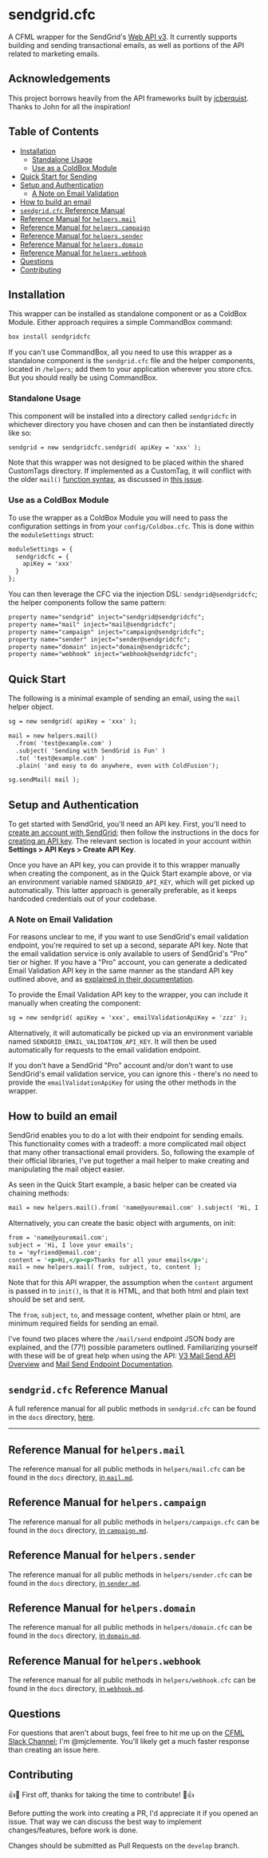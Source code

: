 # sendgrid.cfc

A CFML wrapper for the SendGrid's [Web API v3](https://sendgrid.com/docs/API_Reference/api_v3.html). It currently supports building and sending transactional emails, as well as portions of the API related to marketing emails.

## Acknowledgements

This project borrows heavily from the API frameworks built by [jcberquist](https://github.com/jcberquist). Thanks to John for all the inspiration!

## Table of Contents

- [Installation](#installation)
  - [Standalone Usage](#standalone-usage)
  - [Use as a ColdBox Module](#use-as-a-coldbox-module)
- [Quick Start for Sending](#quick-start)
- [Setup and Authentication](#setup-and-authentication)
  - [A Note on Email Validation](#a-note-on-email-validation)
- [How to build an email](#how-to-build-an-email)
- [`sendgrid.cfc` Reference Manual](#sendgridcfc-reference-manual)
- [Reference Manual for `helpers.mail`](#reference-manual-for-helpersmail)
- [Reference Manual for `helpers.campaign`](#reference-manual-for-helperscampaign)
- [Reference Manual for `helpers.sender`](#reference-manual-for-helperssender)
- [Reference Manual for `helpers.domain`](#reference-manual-for-helpersdomain)
- [Reference Manual for `helpers.webhook`](#reference-manual-for-helperswebhook)
- [Questions](#questions)
- [Contributing](#contributing)

## Installation

This wrapper can be installed as standalone component or as a ColdBox Module. Either approach requires a simple CommandBox command:

```bash
box install sendgridcfc
```

If you can't use CommandBox, all you need to use this wrapper as a standalone component is the `sendgrid.cfc` file and the helper components, located in `/helpers`; add them to your application wherever you store cfcs. But you should really be using CommandBox.

### Standalone Usage

This component will be installed into a directory called `sendgridcfc` in whichever directory you have chosen and can then be instantiated directly like so:

```cfc
sendgrid = new sendgridcfc.sendgrid( apiKey = 'xxx' );
```

Note that this wrapper was not designed to be placed within the shared CustomTags directory. If implemented as a CustomTag, it will conflict with the older `mail()` [function syntax](https://helpx.adobe.com/coldfusion/cfml-reference/script-functions-implemented-as-cfcs/mail.html), as discussed in [this issue](https://github.com/mjclemente/sendgrid.cfc/issues/4).

### Use as a ColdBox Module

To use the wrapper as a ColdBox Module you will need to pass the configuration settings in from your `config/Coldbox.cfc`. This is done within the `moduleSettings` struct:

```cfc
moduleSettings = {
  sendgridcfc = {
    apiKey = 'xxx'
  }
};
```

You can then leverage the CFC via the injection DSL: `sendgrid@sendgridcfc`; the helper components follow the same pattern:

```cfc
property name="sendgrid" inject="sendgrid@sendgridcfc";
property name="mail" inject="mail@sendgridcfc";
property name="campaign" inject="campaign@sendgridcfc";
property name="sender" inject="sender@sendgridcfc";
property name="domain" inject="domain@sendgridcfc";
property name="webhook" inject="webhook@sendgridcfc";
```

## Quick Start

The following is a minimal example of sending an email, using the `mail` helper object.

```cfc
sg = new sendgrid( apiKey = 'xxx' );

mail = new helpers.mail()
  .from( 'test@example.com' )
  .subject( 'Sending with SendGrid is Fun' )
  .to( 'test@example.com' )
  .plain( 'and easy to do anywhere, even with ColdFusion');

sg.sendMail( mail );
```

## Setup and Authentication

To get started with SendGrid, you'll need an API key. First, you'll need to [create an account with SendGrid](https://signup.sendgrid.com/); then follow the instructions in the docs for [creating an API key](https://sendgrid.com/docs/ui/account-and-settings/api-keys/#creating-an-api-key). The relevant section is located in your account within **Settings > API Keys > Create API Key**.

Once you have an API key, you can provide it to this wrapper manually when creating the component, as in the Quick Start example above, or via an environment variable named `SENDGRID_API_KEY`, which will get picked up automatically. This latter approach is generally preferable, as it keeps hardcoded credentials out of your codebase.

### A Note on Email Validation

For reasons unclear to me, if you want to use SendGrid's email validation endpoint, you're required to set up a second, separate API key. Note that the email validation service is only available to users of SendGrid's "Pro" tier or higher. If you have a "Pro" account, you can generate a dedicated Email Validation API key in the same manner as the standard API key outlined above, and as [explained in their documentation](https://sendgrid.com/docs/ui/managing-contacts/email-address-validation/).

To provide the Email Validation API key to the wrapper, you can include it manually when creating the component:

```cfc
sg = new sendgrid( apiKey = 'xxx', emailValidationApiKey = 'zzz' );
```

Alternatively, it will automatically be picked up via an environment variable named `SENDGRID_EMAIL_VALIDATION_API_KEY`. It will then be used automatically for requests to the email validation endpoint.

If you don't have a SendGrid "Pro" account and/or don't want to use SendGrid's email validation service, you can ignore this - there's no need to provide the `emailValidationApiKey` for using the other methods in the wrapper.

## How to build an email

SendGrid enables you to do a lot with their endpoint for sending emails. This functionality comes with a tradeoff: a more complicated mail object that many other transactional email providers. So, following the example of their official libraries, I've put together a mail helper to make creating and manipulating the mail object easier.

As seen in the Quick Start example, a basic helper can be created via chaining methods:

```cfc
mail = new helpers.mail().from( 'name@youremail.com' ).subject( 'Hi, I love your emails' ).to( 'myfriend@email.com' ).html( '<p>Hi,</p><p>Thanks for all your emails</p>');
```

Alternatively, you can create the basic object with arguments, on init:

```cfc
from = 'name@youremail.com';
subject = 'Hi, I love your emails';
to = 'myfriend@email.com';
content = '<p>Hi,</p><p>Thanks for all your emails</p>';
mail = new helpers.mail( from, subject, to, content );
```

Note that for this API wrapper, the assumption when the `content` argument is passed in to `init()`, is that it is HTML, and that both html and plain text should be set and sent.

The `from`, `subject`, `to`, and message content, whether plain or html, are minimum required fields for sending an email.

I've found two places where the `/mail/send` endpoint JSON body are explained, and the (77!) possible parameters outlined. Familiarizing yourself with these will be of great help when using the API: [V3 Mail Send API Overview](https://sendgrid.com/docs/API_Reference/Web_API_v3/Mail/index.html) and [Mail Send Endpoint Documentation](https://sendgrid.api-docs.io/v3.0/mail-send).

## `sendgrid.cfc` Reference Manual

A full reference manual for all public methods in `sendgrid.cfc`  can be found in the `docs` directory, [here](https://github.com/mjclemente/sendgrid.cfc/blob/master/docs/sendgrid.md).

---

## Reference Manual for `helpers.mail`

The reference manual for all public methods in `helpers/mail.cfc` can be found in the `docs` directory, [in `mail.md`](https://github.com/mjclemente/sendgrid.cfc/blob/master/docs/mail.md).

## Reference Manual for `helpers.campaign`

The reference manual for all public methods in `helpers/campaign.cfc` can be found in the `docs` directory, [in `campaign.md`](https://github.com/mjclemente/sendgrid.cfc/blob/master/docs/campaign.md).

## Reference Manual for `helpers.sender`

The reference manual for all public methods in `helpers/sender.cfc` can be found in the `docs` directory, [in `sender.md`](https://github.com/mjclemente/sendgrid.cfc/blob/master/docs/sender.md).

## Reference Manual for `helpers.domain`

The reference manual for all public methods in `helpers/domain.cfc` can be found in the `docs` directory, [in `domain.md`](https://github.com/mjclemente/sendgrid.cfc/blob/master/docs/domain.md).

## Reference Manual for `helpers.webhook`

The reference manual for all public methods in `helpers/webhook.cfc` can be found in the `docs` directory, [in `webhook.md`](https://github.com/mjclemente/sendgrid.cfc/blob/master/docs/webhook.md).

## Questions

For questions that aren't about bugs, feel free to hit me up on the [CFML Slack Channel](http://cfml-slack.herokuapp.com); I'm @mjclemente. You'll likely get a much faster response than creating an issue here.

## Contributing

:+1::tada: First off, thanks for taking the time to contribute! :tada::+1:

Before putting the work into creating a PR, I'd appreciate it if you opened an issue. That way we can discuss the best way to implement changes/features, before work is done.

Changes should be submitted as Pull Requests on the `develop` branch.
